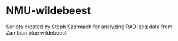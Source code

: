 # NMU-wildebeest
Scripts created by Steph Szarmach for analyzing RAD-seq data from Zambian blue wildebeest
